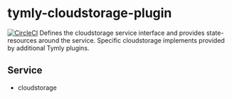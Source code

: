# tymly-cloudstorage-plugin
[![CircleCI](https://circleci.com/gh/wmfs/tymly-cloudstorage-plugin.svg?style=svg)](https://circleci.com/gh/wmfs/tymly-cloudstorage-plugin)
Defines the cloudstorage service interface and provides state-resources around the service. Specific cloudstorage implements provided by additional Tymly plugins.

## Service
* cloudstorage

